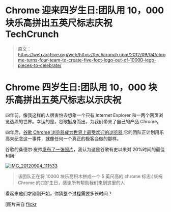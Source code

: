 # Chrome 迎来四岁生日:团队用 10，000 块乐高拼出五英尺标志庆祝 TechCrunch

> 原文：<https://web.archive.org/web/https://techcrunch.com/2012/09/04/chrome-turns-four-team-to-create-five-foot-logo-out-of-10000-lego-pieces-to-celebrate/>

# Chrome 四岁生日:团队用 10，000 块乐高拼出五英尺标志以示庆祝

四年前，像我这样的人很害怕去想象一个只有 Internet Explorer 和一两个网页浏览选项的世界。幸运的是，谷歌挺身而出，为我们带来了自己的产品 Chrome。

四年后，[谷歌 Chrome 浏览器成为世界上最受欢迎的浏览器](https://web.archive.org/web/20230208213031/https://techcrunch.com/2012/06/28/google-chrome-now-has-310-million-active-users-most-popular-browser-in-the-world/),它的团队正计划用乐高来纪念这一事件，就像任何一个真正的极客会做的那样。

谷歌的桑德尔·皮帅[发布了一张照片](https://web.archive.org/web/20230208213031/https://plus.google.com/+SundarPichai/posts/7Z8kNZVs13f)，我认为这是谷歌有史以来对 20%时间的最佳利用:

[![](img/90d6aa871508799323bb1d313f0c919b.png "IMG_20120904_111533")](https://web.archive.org/web/20230208213031/https://techcrunch.com/2012/09/04/chrome-turns-four-team-to-create-five-foot-logo-out-of-10000-lego-pieces-to-celebrate/img_20120904_111533/)

> 该团队正在将 10000 块乐高积木拼成一个 5 英尺高的 chrome 标志:)庆祝 Chrome 的四岁生日，感谢所有帮助我们来到这里的人

看起来他们才刚刚开始，你猜整个过程需要多长时间？

[图片来自 [flickr](https://web.archive.org/web/20230208213031/http://www.flickr.com/photos/wiredforsound23/5258698532/sizes/z/)